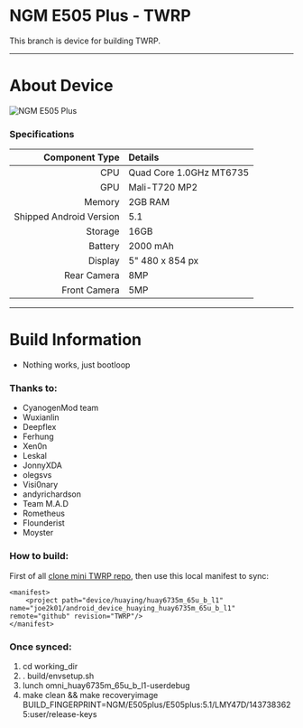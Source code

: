 NGM E505 Plus - TWRP
==============

This branch is device for building TWRP.

---

# About Device

![NGM E505 Plus](http://www.ngm.eu/wp-content/uploads/2015/10/NGM_YouColorE505_red_front.jpg)

### Specifications

Component Type | Details
-------:|:-------------------------
CPU     | Quad Core 1.0GHz MT6735
GPU     | Mali-T720 MP2
Memory  | 2GB RAM
Shipped Android Version | 5.1
Storage | 16GB
Battery | 2000 mAh
Display | 5" 480 x 854 px
Rear Camera | 8MP
Front Camera | 5MP

---

# Build Information
 * Nothing works, just bootloop


### Thanks to:
 * CyanogenMod team
 * Wuxianlin
 * Deepflex
 * Ferhung
 * Xen0n
 * Leskal
 * JonnyXDA
 * olegsvs
 * Visi0nary
 * andyrichardson
 * Team M.A.D
 * Rometheus
 * Flounderist
 * Moyster

### How to build:
First of all [clone mini TWRP repo](https://github.com/minimal-manifest-twrp/platform_manifest_twrp_omni), then use this local manifest to sync:

```
<manifest>
	<project path="device/huaying/huay6735m_65u_b_l1" name="joe2k01/android_device_huaying_huay6735m_65u_b_l1" remote="github" revision="TWRP"/>
</manifest>
```

### Once synced:

 1. cd working_dir
 2. . build/envsetup.sh
 3. lunch omni_huay6735m_65u_b_l1-userdebug
 4. make clean && make recoveryimage BUILD_FINGERPRINT=NGM/E505plus/E505plus:5.1/LMY47D/1437383625:user/release-keys


